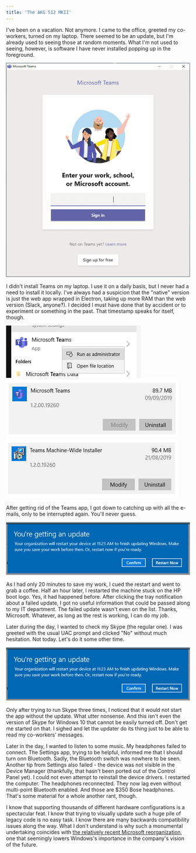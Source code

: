 ```yaml
---
title: 'The AKG 512 MKII'
---
```


I've been on a vacation. Not anymore. I came to the office, greeted my co-workers, turned on my laptop. There seemed to be an update, but I'm already used to seeing those at random moments. What I'm not used to seeing, however, is software I have never installed popping up in the foreground.

![Sure enough, the e-mail address had been filled in.](/assets/2019-10-01-why-microsoft/1.png)

I didn't install Teams on my laptop. I use it on a daily basis, but I never had a need to install it locally. I've always had a suspicion that the "native" version is just the web app wrapped in Electron, taking up more RAM than the web version (Slack, anyone?). I decided I must have done that by accident or to experiment or something in the past. That timestamp speaks for itself, though.

![What, no 'Uninstall' button?](/assets/2019-10-01-why-microsoft/2.png)
![Here it is.](/assets/2019-10-01-why-microsoft/3.png)
![BUT WAIT. There's more!](/assets/2019-10-01-why-microsoft/4.png)

After getting rid of the Teams app, I got down to catching up with all the e-mails, only to be interrupted again. You'll never guess.

![Microsoft working hard to secure my digital future.](/assets/2019-10-01-why-microsoft/5.png)

As I had only 20 minutes to save my work, I cued the restart and went to grab a coffee. Half an hour later, I restarted the machine stuck on the HP boot logo. Yes, it had happened before. After clicking the tray notification about a failed update, I got no useful information that could be passed along to my IT department. The failed update wasn't even on the list. Thanks, Microsoft. Whatever, as long as the rest is working, I can do my job.

Later during the day, I wanted to check my Skype (the regular one). I was greeted with the usual UAC prompt and clicked "No" without much hesitation. Not today. Let's do it some other time.

![Curiously, you cannot screencap UAC prompts.](/assets/2019-10-01-why-microsoft/5.png)

Only after trying to run Skype three times, I noticed that it would not start the app without the update. What utter nonsense. And this isn't even the version of Skype for Windows 10 that cannot be easily turned off. Don't get me started on that. I sighed and let the updater do its thing just to be able to read my co-workers' messages.

Later in the day, I wanted to listen to some music. My headphones failed to connect. The Settings app, trying to be helpful, informed me that I should turn onn Bluetooth. Sadly, the Bluetooth switch was nowhere to be seen. Another tip from Settings also failed - the device was not visible in the Device Manager (thankfully, that hasn't been ported out of the Control Panel yet). I could not even attempt to reinstall the device drivers. I restarted the computer. The headphones reconnected. They now lag even without multi-point Bluetooth enabled. And those are $350 Bose headphones. That's some material for a whole another rant, though.

I know that supporting thousands of different hardware configurations is a spectacular feat. I know that trying to visually update such a huge pile of legacy code is no easy task. I know there are many backwards compatibility issues along the way. What I don't understand is why such a monumental undertaking coincides with [the relatively recent Microsoft reorganization](https://arstechnica.com/gadgets/2018/03/windows-leader-terry-myerson-out-as-microsoft-reorganizes-windows-division/), one that seemingly lowers Windows's importance in the company's vision of the future.